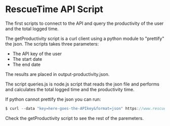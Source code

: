 RescueTime API Script
=====================

The first scripts to connect to the API and query the productivity of the user and the total logged time.

The getProductivity script is a curl client using a python module to "prettify" the json. The scripts takes three parameters:

* The API key of the user
* The start date
* The end date

The results are placed in output-productivity.json.

The script queries.js is node.js script that reads the json file and performs and calculates the total logged time and the productivity time.


If python cannot prettify the json you can run:
```javascript
$ curl --data "key=here-goes-the-APIkey&format=json" https://www.rescuetime.com/anapi/data > output-productivity.json
```
Check the getProductivity script to see the rest of the paremeters.
